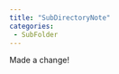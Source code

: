 ```yaml
---
title: "SubDirectoryNote"
categories:
 - SubFolder
---
```

Made a change!
<!-- Modified 2024-03-23:23:18:18 -->
